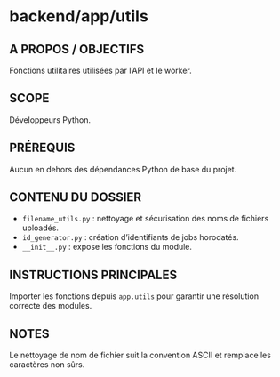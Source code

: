 # backend/app/utils

## A PROPOS / OBJECTIFS
Fonctions utilitaires utilisées par l’API et le worker.

## SCOPE
Développeurs Python.

## PRÉREQUIS
Aucun en dehors des dépendances Python de base du projet.

## CONTENU DU DOSSIER
- `filename_utils.py` : nettoyage et sécurisation des noms de fichiers uploadés.
- `id_generator.py` : création d’identifiants de jobs horodatés.
- `__init__.py` : expose les fonctions du module.

## INSTRUCTIONS PRINCIPALES
Importer les fonctions depuis `app.utils` pour garantir une résolution correcte des modules.

## NOTES
Le nettoyage de nom de fichier suit la convention ASCII et remplace les caractères non sûrs.


